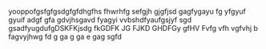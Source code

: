 yooppofgsfgfgsdgfgfdhgfhs fhwrhfg sefgjh gjgfjsd gagfygayu fg yfgyuf gyuif adgf  gfa gdvjhsgavd fyagyi vvbshdfyaufgsjyf sgd gsadfyugdufgDSKFKjsdg fkGDFK JG FJKD GHDFGy gfHV Fvfg vfh vgfvhj b fagvyjhwg
fd
g
 ga
  g
   ga
   e gag sgfd
